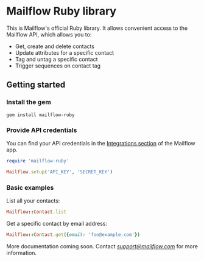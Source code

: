 # Mailflow Ruby library

This is Mailflow's official Ruby library. It allows convenient access to the Mailflow API, which allows you to:

* Get, create and delete contacts
* Update attributes for a specific contact
* Tag and untag a specific contact
* Trigger sequences on contact tag

## Getting started

### Install the gem

    gem install mailflow-ruby

### Provide API credentials

You can find your API credentials in the [Integrations section](https://mailflow.com/integrations/mailflow) of the Mailflow app.

```ruby
require 'mailflow-ruby'

Mailflow.setup('API_KEY', 'SECRET_KEY')
```

### Basic examples

List all your contacts:

```ruby
Mailflow::Contact.list
```

Get a specific contact by email address:

```ruby
Mailflow::Contact.get({email: 'foo@example.com'})
```

More documentation coming soon. Contact *support@mailflow.com* for more information.
